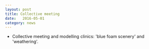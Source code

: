 ```yaml
---
layout: post
title: Collective meeting
date:   2016-05-01
category: news
---
```


* Collective meeting and modelling clinics: 'blue foam scenery' and 'weathering'.
